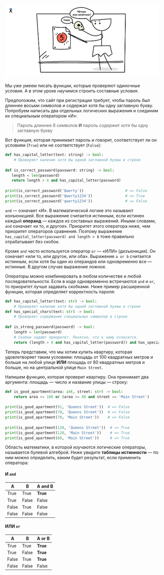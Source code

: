![even-or-odd](./assets/even-or-odd.jpg)

Мы уже умеем писать функции, которые проверяют одиночные условия. А в этом уроке научимся строить составные условия.

Предположим, что сайт при регистрации требует, чтобы пароль был длиннее восьми символов и содержал хотя бы одну заглавную букву. Попробуем написать два отдельных логических выражения и соединим их специальным оператором «И»:

> Пароль длиннее 8 символов **И** пароль содержит хотя бы одну заглавную букву

Вот функция, которая принимает пароль и говорит, соответствует ли он условиям (`True`) или не соответствует (`False`):

```python
def has_capital_letter(text: string) -> bool:
    # Проверяет наличие хотя бы одной заглавной буквы в строке

def is_correct_password(password: string) -> bool:
   length = len(password)
   return length > 8 and has_capital_letter(password)

print(is_correct_password('Qwerty'))                   # => False
print(is_correct_password('Qwerty1234'))               # => True
print(is_correct_password('qwerty1234'))               # => False
```

`and` — означает «И». В математической логике это называют конъюнкцией. Все выражение считается истинным, если истинен каждый **операнд** — каждое из составных выражений. Иными словами, `and` означает «и то, и другое». Приоритет этого оператора ниже, чем приоритет операторов сравнения. Поэтому выражение `has_capital_letter(password) and length > 8` тоже правильно отрабатывает без скобок.

Кроме `and` часто используется оператор `or` — «ИЛИ» (дизъюнкция). Он означает «или то, или другое, или оба». Выражение `a or b` считается истинным, если хотя бы один из операндов или одновременно все — истинные. В другом случае выражение ложное.

Операторы можно комбинировать в любом количестве и любой последовательности. Если в коде одновременно встречаются `and` и `or`, то приоритет лучше задавать скобками. Ниже пример расширенной функции, которая определяет корректность пароля:

```python
def has_capital_letter(text: str) -> bool:
    # Проверяет наличие хотя бы одной заглавной буквы в строке
def has_special_chars(text: str) -> bool:
    # Проверяет содержание специальных символов в строке

def is_strong_password(password) -> bool:
    length = len(password)
    # Скобки задают приоритет. Понятно, что к чему относится.
    return (length > 8 and has_capital_letter(password)) and has_special_chars(password)
```

Теперь представим, что мы хотим купить квартиру, которая удовлетворяет таким условиям: площадь от 100 квадратных метров и больше на любой улице **ИЛИ** площадь от 80 квадратных метров и больше, но на центральной улице `Main Street`.

Напишем функцию, которая проверит квартиру. Она принимает два аргумента: площадь — число и название улицы — строку:

```python
def is_good_apartment(area: int, street: str) -> bool:
    return area >= 100 or (area >= 80 and street == 'Main Street')

print(is_good_apartment(91, 'Queens Street'))  # => False
print(is_good_apartment(78, 'Queens Street'))  # => False
print(is_good_apartment(70, 'Main Street'))    # => False

print(is_good_apartment(120, 'Queens Street'))  # => True
print(is_good_apartment(120, 'Main Street'))    # => True
print(is_good_apartment(80, 'Main Street'))     # => True
```

Область математики, в которой изучаются логические операторы, называется булевой алгеброй. Ниже увидите **таблицы истинности** — по ним можно определить, каким будет результат, если применить оператора:

#### И `and`

| A     | B     | A and B  |
| ----- | ----- | -------  |
| True  | True  | **True** |
| True  | False | False    |
| False | True  | False    |
| False | False | False    |

#### ИЛИ `or`

| A     | B     | A or B   |
| ----- | ----- | -------- |
| True  | True  | **True** |
| True  | False | **True** |
| False | True  | **True** |
| False | False | False    |

